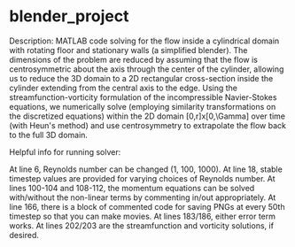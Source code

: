 # blender_project

Description:  MATLAB code solving for the flow inside a cylindrical domain with rotating floor and stationary walls (a simplified blender). The dimensions of the problem are reduced by assuming that the flow is centrosymmetric about the axis through the center of the cylinder, allowing us to reduce the 3D domain to a 2D rectangular cross-section inside the cylinder extending from the central axis to the edge. Using the streamfunction-vorticity formulation of the incompressible Navier-Stokes equations, we numerically solve (employing similarity transformations on the discretized equations) within the 2D domain [0,r]x[0,\Gamma] over time (with Heun's method) and use centrosymmetry to extrapolate the flow back to the full 3D domain.  


Helpful info for running solver:  

   At line 6, Reynolds number can be changed (1, 100, 1000).
   At line 18, stable timestep values are provided for varying choices of Reynolds number.
   At lines 100-104 and 108-112, the momentum equations can be solved with/without the non-linear terms by commenting in/out appropriately.
   At line 166, there is a block of commented code for saving PNGs at every 50th timestep so that you can make movies.
   At lines 183/186, either error term works.
   At lines 202/203 are the streamfunction and vorticity solutions, if desired.
